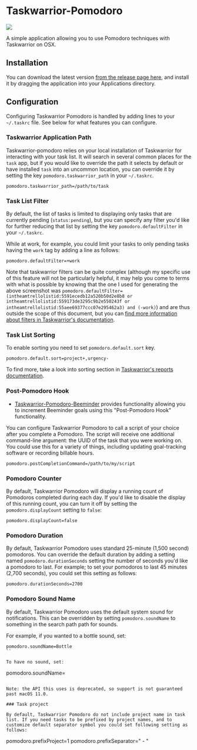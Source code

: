 # Taskwarrior-Pomodoro

![](http://coddingtonbear-public.s3.amazonaws.com/github/taskwarrior-pomodoro/screenshot.png)

A simple application allowing you to use Pomodoro techniques with Taskwarrior on OSX.

## Installation

You can download the latest version [from the release page here](https://github.com/coddingtonbear/taskwarrior-pomodoro/releases), and install it by dragging the application into your Applications directory.

## Configuration 

Configuring Taskwarrior Pomodoro is handled by adding lines to your `~/.taskrc` file.  See below for what features you can configure.

### Taskwarrior Application Path

Taskwarrior-pomodoro relies on your local installation of Taskwarrior for interacting with your task list.  It will search in several common places for the `task` app, but if you would like to override the path it selects by default or have installed `task` into an uncommon location, you can override it by setting the key `pomodoro.taskwarrior_path` in your `~/.taskrc`.

```
pomodoro.taskwarrior_path=/path/to/task
```

### Task List Filter

By default, the list of tasks is limited to displaying only tasks that are currently pending (`status:pending`), but you can specify any filter you'd like for further reducing that list by setting the key `pomodoro.defaultFilter` in your `~/.taskrc`.

While at work, for example, you could limit your tasks to only pending tasks having the `work` tag by adding a line as follows:

```
pomodoro.defaultFilter=+work
```

Note that taskwarrior filters can be quite complex (although my specific use of this feature will not be particularly helpful, it may help you come to terms with what is possible by knowing that the one I used for generating the above screenshot was `pomodoro.defaultFilter=(intheamtrellolistid:5591ecedb12a520b50d2e8b8 or intheamtrellolistid:559173de3295c9b2e550243f or intheamtrellolistid:55aee69377ccc07e295462a3) and (-work)`) and are thus outside the scope of this document, but you can [find more information about filters in Taskwarrior's documentation](http://taskwarrior.org/docs/filter.html).

### Task List Sorting

To enable sorting you need to set `pomodoro.default.sort` key.

```
pomodoro.default.sort=project+,urgency-
```

To find more, take a look into sorting section in [Taskwarrior's reports documentation](http://taskwarrior.org/docs/report.html).

### Post-Pomodoro Hook

* [Taskwarrior-Pomodoro-Beeminder](https://github.com/coddingtonbear/taskwarrior-pomodoro-beeminder) provides functionality allowing you to increment Beeminder goals using this "Post-Pomodoro Hook" functionality.

You can configure Taskwarrior Pomodoro to call a script of your choice after you complete a Pomodoro.  The script will receive one additional command-line argument: the UUID of the task that you were working on.  You could use this for a variety of things, including updating goal-tracking software or recording billable hours.

```
pomodoro.postCompletionCommand=/path/to/my/script
```

### Pomodoro Counter

By default, Taskwarrior Pomodoro will display a running count of Pomodoros completed during each day.  If you'd like to disable the display of this running count, you can turn it off by setting the ``pomodoro.displayCount`` setting to ``false``:

```
pomodoro.displayCount=false
```

### Pomodoro Duration

By default, Taskwarrior Pomodoro uses standard 25-minute (1,500 second) pomodoros.  You can override the default duration by adding a setting named ``pomodoro.durationSeconds`` setting the number of seconds you'd like a pomodoro to last.  For example; to set your pomodoros to last 45 minutes (2,700 seconds), you could set this setting as follows:

```
pomodoro.durationSeconds=2700
```

### Pomodoro Sound Name

By default, Taskwarrior Pomodoro uses the default system sound for notifications. This can be overridden by setting ``pomodoro.soundName`` to something in the search path path for sounds.

For example, if you wanted to a bottle sound, set:

```
pomodoro.soundName=Bottle
``

To have no sound, set:

```
pomodoro.soundName=
```

Note: the API this uses is deprecated, so support is not guaranteed past macOS 11.0.

### Task project

By default, Taskwarrior Pomodoro do not include project name in task list. If you need tasks to be prefixed by project names, and to customize default separator symbol you could set following setting as follows:

```
pomodoro.prefixProject=1
pomodoro.prefixSeparator=" - "
```
